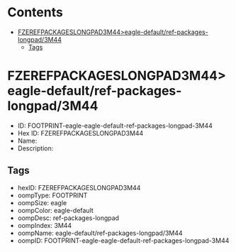 



Contents
========

* [FZEREFPACKAGESLONGPAD3M44>eagle-default/ref-packages-longpad/3M44](#fzerefpackageslongpad3m44eagle-defaultref-packages-longpad3m44)
	* [Tags](#tags)

# FZEREFPACKAGESLONGPAD3M44>eagle-default/ref-packages-longpad/3M44

- ID: FOOTPRINT-eagle-eagle-default-ref-packages-longpad-3M44
- Hex ID: FZEREFPACKAGESLONGPAD3M44
- Name: 
- Description: 

## Tags

- hexID: FZEREFPACKAGESLONGPAD3M44
- oompType: FOOTPRINT
- oompSize: eagle
- oompColor: eagle-default
- oompDesc: ref-packages-longpad
- oompIndex: 3M44
- oompName: eagle-default/ref-packages-longpad/3M44
- oompID: FOOTPRINT-eagle-eagle-default-ref-packages-longpad-3M44
